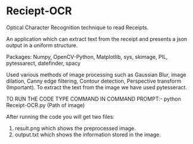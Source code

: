 # Reciept-OCR
Optical Character Recognition technique to read Receipts.

An application which can extract text from the receipt and presents a json output in a uniform structure.

Packages:
Numpy,
OpenCV-Python,
Matplotlib,
sys,
skimage,
PIL,
pytessarect,
datefinder,
spacy

Used various methods of image processing such as Gaussian Blur, image dilation, Canny edge filtering, Contour detection, Perspective transform (Important). 
To extract the text from the image we have used pytesseract.

TO RUN THE CODE TYPE COMMAND IN COMMAND PROMPT:-
python Receipt-OCR.py (Path of image)

After running the code you will get two files:
1. result.png which shows the preprocessed image.
2. output.txt which shows the information stored in the image.
